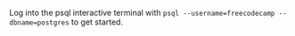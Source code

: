 
 
 Log into the psql interactive terminal with `psql --username=freecodecamp --dbname=postgres` to get started.
